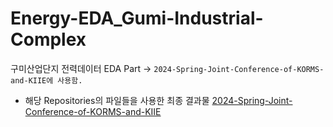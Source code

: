 # Energy-EDA_Gumi-Industrial-Complex

구미산업단지 전력데이터 EDA Part -> `2024-Spring-Joint-Conference-of-KORMS-and-KIIE에 사용함.`

- 해당 Repositories의 파일들을 사용한 최종 결과물
[2024-Spring-Joint-Conference-of-KORMS-and-KIIE](https://github.com/jaejunchoe/2024-Spring-Joint-Conference-of-KORMS-and-KIIE?tab=readme-ov-file)
